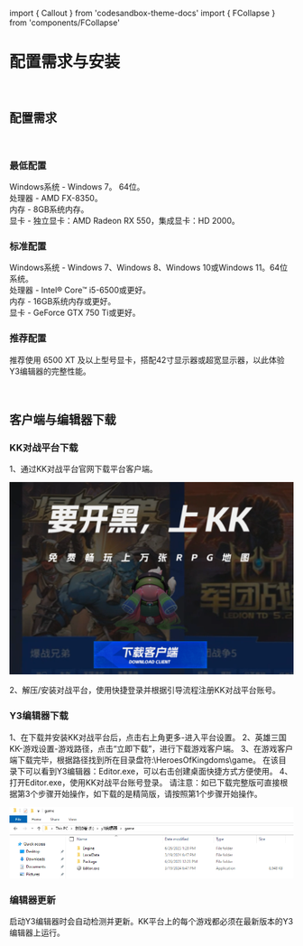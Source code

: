 import { Callout } from 'codesandbox-theme-docs'
import { FCollapse } from 'components/FCollapse'

# 配置需求与安装
 <br/> 

## 配置需求
 <br/> 

### 最低配置
Windows系统 - Windows 7。 64位。  
处理器 - AMD FX-8350。  
内存 - 8GB系统内存。  
显卡 - 独立显卡：AMD Radeon RX 550，集成显卡：HD 2000。  

### 标准配置
Windows系统 - Windows 7、Windows 8、Windows 10或Windows 11。64位系统。  
处理器 - Intel® Core™ i5-6500或更好。  
内存 - 16GB系统内存或更好。  
显卡 - GeForce GTX 750 Ti或更好。

### 推荐配置
推荐使用 6500 XT 及以上型号显卡，搭配42寸显示器或超宽显示器，以此体验Y3编辑器的完整性能。

 <br/> 

## 客户端与编辑器下载

### KK对战平台下载

1、通过KK对战平台官网下载平台客户端。

![P1](./pic/P1.png)

2、解压/安装对战平台，使用快捷登录并根据引导流程注册KK对战平台账号。

### Y3编辑器下载
1、在下载并安装KK对战平台后，点击右上角更多-进入平台设置。
2、英雄三国KK-游戏设置-游戏路径，点击“立即下载”，进行下载游戏客户端。
3、在游戏客户端下载完毕，根据路径找到所在目录盘符:\HeroesOfKingdoms\game。
在该目录下可以看到Y3编辑器：Editor.exe，可以右击创建桌面快捷方式方便使用。
4、打开Editor.exe，使用KK对战平台账号登录。
请注意：如已下载完整版可直接根据第3个步骤开始操作，如下载的是精简版，请按照第1个步骤开始操作。

![P1](./pic/P2.png)

### 编辑器更新

启动Y3编辑器时会自动检测并更新。KK平台上的每个游戏都必须在最新版本的Y3编辑器上运行。